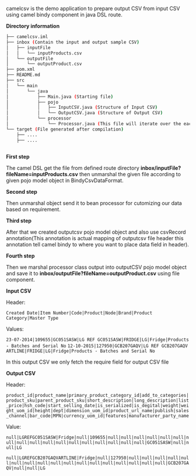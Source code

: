 camelcsv is the demo application to prepare output CSV from input CSV using camel bindy component in java DSL route.

**Directory information**

```bash
├── camelcsv.iml
├── inbox (Contain the input and output sample CSV)
│   ├── inputFile 
│   │   └── inputProducts.csv
│   └── outputFile
│       └── outputProduct.csv
├── pom.xml
├── README.md
├── src
│   └── main
│       └── java
│           ├── Main.java (Starting file)
│           ├── pojo
│           │   ├── InputCSV.java (Structure of Input CSV)
│           │   └── OutputCSV.java (Structure of Output CSV)
│           └── processor
│               └── Processor.java (This file will iterate over the each record of CSV and prepare the Output CSV, here is the logic for setting up the column values of output CSV from input CSV.)
└── target (File generated after compilation)
    ├── ....
    ├── ....
                    
```

**First step**

The camel DSL get the file from defined route directory **inbox/inputFile?fileName=inputProducts.csv** then unmarshal the given file according to given pojo model object in BindyCsvDataFormat.

**Second step**

Then unmarshal object send it to bean processor for cutomizing our data based on requirement.

**Third step**

After that we created outputcsv pojo model object and also use csvRecord annotation(This annotation is actual mapping of outputcsv file header this annotation tell camel bindy to where you want to place data field in header).

**Fourth step**

Then we marshal processor class output into outputCSV pojo model object and save it to **inbox/outputFile?fileName=outputProduct.csv** using file component.


**Input CSV**

Header: 

`Created Date|Item Number|Code|Product|Node|Brand|Product Category|Master Type`

Values: 

`23-07-2014|109655|GC051SASW|LG REF GC051SASW|FRIDGE|LG|Fridge|Products - Batches and Serial No`
`12-10-2015|127950|GCB207GAQV|LG REF GCB207GAQV ARTLINE|FRIDGE|LG|Fridge|Products - Batches and Serial No`

In this output CSV we only fetch the require field for output CSV file

**Output CSV**

Header:

`product_id|product_name|primary_product_category_id|add_to_categories|product_sku|parent_product_sku|short_description|long_description|list_price|hsh_code|start_selling_date|is_serialized|is_degital|weight|weight_uom_id|height|dept|dimension_uom_id|product_url_name|publish|sales_channel|bar_code|MPN|currency_uom_id|features|manufacturer_party_name`

Value:

`null|LGREFGC051SASW|Fridge|null|109655|null|null|null|null|null|null|null|null|null|null|null|null|null|null|null|null|null|GC051SASW|null|null|LG`

`null|LGREFGCB207GAQVARTLINE|Fridge|null|127950|null|null|null|null|null|null|null|null|null|null|null|null|null|null|null|null|null|GCB207GAQV|null|null|LG`
